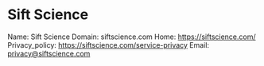 
# Sift Science

Name: Sift Science
Domain: siftscience.com
Home: https://siftscience.com/
Privacy_policy: https://siftscience.com/service-privacy
Email: privacy@siftscience.com
